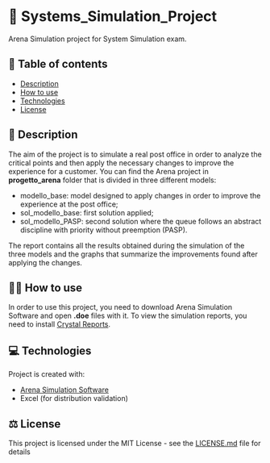 # :post_office: Systems_Simulation_Project
Arena Simulation project for System Simulation exam.


##  :pencil: Table of contents
* [Description](#description)
* [How to use](#how-to-use)
* [Technologies](#technologies)
* [License](#license)


## :pushpin: Description <a name="description"/>
The aim of the project is to simulate a real post office in order to analyze the critical points and then apply the necessary changes to improve the experience for a customer. You can find the Arena project in **progetto_arena** folder that is divided in three different models:
* modello_base: model designed to apply changes in order to improve the experience at the post office;
* sol_modello_base: first solution applied;
* sol_modello_PASP: second solution where the queue follows an abstract discipline with priority without preemption (PASP).

The report contains all the results obtained during the simulation of the three models and the graphs that summarize the improvements found after applying the changes.

## :man_technologist: How to use <a name="how-to-use"/>
In order to use this project, you need to download Arena Simulation Software and open **.doe** files with it. 
To view the simulation reports, you need to install [Crystal Reports](http://info.arenasimulation.com/blog/crystal-reports-in-16.1).

## :computer: Technologies <a name="technologies"/>
Project is created with:
* [Arena Simulation Software](https://www.rockwellautomation.com/it-it/products/software/arena-simulation.html)
* Excel (for distribution validation)


## :balance_scale: License <a name="license"/>
This project is licensed under the MIT License - see the [LICENSE.md](LICENSE) file for details

